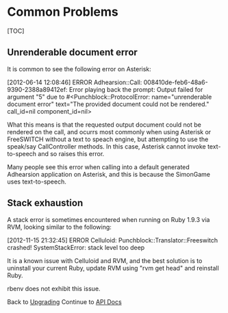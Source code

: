 # Common Problems

[TOC]

## Unrenderable document error

It is common to see the following error on Asterisk:

[2012-06-14 12:08:46] ERROR Adhearsion::Call: 008410de-feb6-48a6-9390-2388a89412ef: Error playing back the prompt: Output failed for argument "5" due to #<Punchblock::ProtocolError: name="unrenderable document error" text="The provided document could not be rendered." call_id=nil component_id=nil>

What this means is that the requested output document could not be rendered on the call, and ocurrs most commonly when using Asterisk or FreeSWITCH without a text to speach engine, but attempting to use the speak/say CallController methods. In this case, Asterisk cannot invoke text-to-speech and so raises this error.

Many people see this error when calling into a default generated Adhearsion application on Asterisk, and this is because the SimonGame uses text-to-speech.

## Stack exhaustion

A stack error is sometimes encountered when running on Ruby 1.9.3 via RVM, looking similar to the following:

[2012-11-15 21:32:45] ERROR Celluloid: Punchblock::Translator::Freeswitch crashed!
SystemStackError: stack level too deep

It is a known issue with Celluloid and RVM, and the best solution is to uninstall your current Ruby, update RVM using "rvm get head" and reinstall Ruby.

rbenv does not exhibit this issue.

<div class='docs-progress-nav'>
  <span class='back'>
    Back to <a href="/docs/upgrading">Upgrading</a>
  </span>
  <span class='forward'>
    Continue to <a href="/api">API Docs</a>
  </span>
</div>
